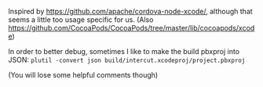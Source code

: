 Inspired by https://github.com/apache/cordova-node-xcode/, although that seems a little too usage specific for us. (Also https://github.com/CocoaPods/CocoaPods/tree/master/lib/cocoapods/xcode)

In order to better debug, sometimes I like to make the build pbxproj into JSON:
`plutil -convert json build/intercut.xcodeproj/project.pbxproj`

(You will lose some helpful comments though)
